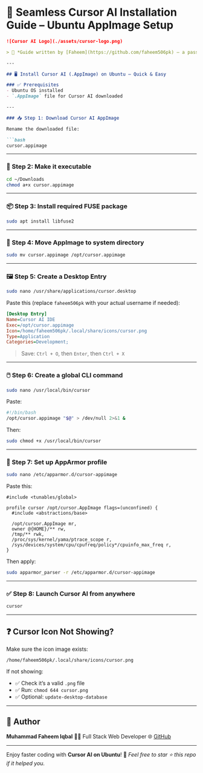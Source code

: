 # 🚀 Seamless Cursor AI Installation Guide – Ubuntu AppImage Setup

````markdown
![Cursor AI Logo](./assets/cursor-logo.png)

> 🎯 *Guide written by [Faheem](https://github.com/faheem506pk) – a passionate Full Stack Web Developer from Pakistan.*

---

## 🖥️ Install Cursor AI (.AppImage) on Ubuntu – Quick & Easy

### ✅ Prerequisites
- Ubuntu OS installed
- `.AppImage` file for Cursor AI downloaded

---

### 📥 Step 1: Download Cursor AI AppImage

Rename the downloaded file:

```bash
cursor.appimage
````

---

### 📁 Step 2: Make it executable

```bash
cd ~/Downloads
chmod a+x cursor.appimage
```

---

### 📦 Step 3: Install required FUSE package

```bash
sudo apt install libfuse2
```

---

### 🚚 Step 4: Move AppImage to system directory

```bash
sudo mv cursor.appimage /opt/cursor.appimage
```

---

### 🖼️ Step 5: Create a Desktop Entry

```bash
sudo nano /usr/share/applications/cursor.desktop
```

Paste this (replace `faheem506pk` with your actual username if needed):

```ini
[Desktop Entry]
Name=Cursor AI IDE
Exec=/opt/cursor.appimage
Icon=/home/faheem506pk/.local/share/icons/cursor.png
Type=Application
Categories=Development;
```

> Save: `Ctrl + O`, then `Enter`, then `Ctrl + X`

---

### 🖱️ Step 6: Create a global CLI command

```bash
sudo nano /usr/local/bin/cursor
```

Paste:

```bash
#!/bin/bash
/opt/cursor.appimage "$@" > /dev/null 2>&1 &
```

Then:

```bash
sudo chmod +x /usr/local/bin/cursor
```

---

### 🔐 Step 7: Set up AppArmor profile

```bash
sudo nano /etc/apparmor.d/cursor-appimage
```

Paste this:

```apparmor
#include <tunables/global>

profile cursor /opt/cursor.AppImage flags=(unconfined) {
  #include <abstractions/base>

  /opt/cursor.AppImage mr,
  owner @{HOME}/** rw,
  /tmp/** rwk,
  /proc/sys/kernel/yama/ptrace_scope r,
  /sys/devices/system/cpu/cpufreq/policy*/cpuinfo_max_freq r,
}
```

Then apply:

```bash
sudo apparmor_parser -r /etc/apparmor.d/cursor-appimage
```

---

### ✅ Step 8: Launch Cursor AI from anywhere

```bash
cursor
```

---

## ❓ Cursor Icon Not Showing?

Make sure the icon image exists:

```
/home/faheem506pk/.local/share/icons/cursor.png
```

If not showing:

* ✅ Check it’s a valid `.png` file
* ✅ Run: `chmod 644 cursor.png`
* ✅ Optional: `update-desktop-database`

---

## 🙌 Author

**Muhammad Faheem Iqbal**
👨‍💻 Full Stack Web Developer
🌐 [GitHub](https://github.com/faheem506pk)

---

Enjoy faster coding with **Cursor AI on Ubuntu**! 🚀
*Feel free to star ⭐ this repo if it helped you.*

```
